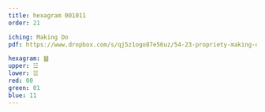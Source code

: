 ```yaml
---
title: hexagram 001011
order: 21

iching: Making Do
pdf: https://www.dropbox.com/s/qj5z1ogo87e56uz/54-23-propriety-making-do.pdf?dl=0

hexagram: ䷵
upper: ☳
lower: ☱
red: 00
green: 01
blue: 11
---
```


